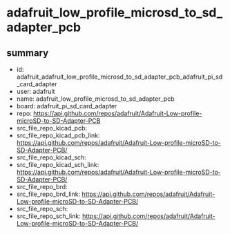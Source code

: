 # adafruit_low_profile_microsd_to_sd_adapter_pcb
 
## summary 
* id: adafruit_adafruit_low_profile_microsd_to_sd_adapter_pcb_adafruit_pi_sd_card_adapter
* user: adafruit
* name: adafruit_low_profile_microsd_to_sd_adapter_pcb
* board: adafruit_pi_sd_card_adapter
* repo: https://api.github.com/repos/adafruit/Adafruit-Low-profile-microSD-to-SD-Adapter-PCB
* src_file_repo_kicad_pcb: 
* src_file_repo_kicad_pcb_link: https://api.github.com/repos/adafruit/Adafruit-Low-profile-microSD-to-SD-Adapter-PCB/
* src_file_repo_kicad_sch: 
* src_file_repo_kicad_sch_link: https://api.github.com/repos/adafruit/Adafruit-Low-profile-microSD-to-SD-Adapter-PCB/
* src_file_repo_brd: 
* src_file_repo_brd_link: https://api.github.com/repos/adafruit/Adafruit-Low-profile-microSD-to-SD-Adapter-PCB/
* src_file_repo_sch: 
* src_file_repo_sch_link: https://api.github.com/repos/adafruit/Adafruit-Low-profile-microSD-to-SD-Adapter-PCB/




